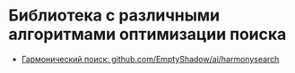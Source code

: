 # Библиотека с различными алгоритмами оптимизации поиска

- [Гармонический поиск: github.com/EmptyShadow/ai/harmonysearch](./harmonysearch)